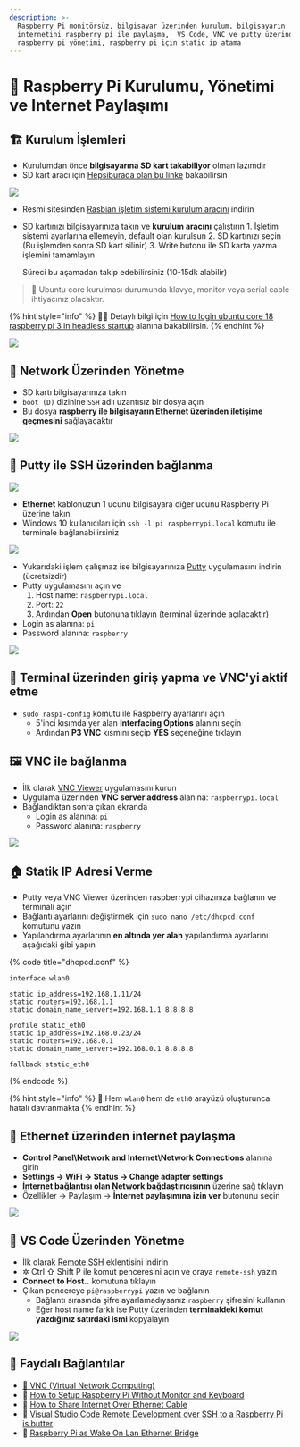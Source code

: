 ```yaml
---
description: >-
  Raspberry Pi monitörsüz, bilgisayar üzerinden kurulum, bilgisayarın
  internetini raspberry pi ile paylaşma,  VS Code, VNC ve putty üzerinden
  raspberry pi yönetimi, raspberry pi için static ip atama
---
```


# 🍓 Raspberry Pi Kurulumu, Yönetimi ve Internet Paylaşımı

## 🏗️ Kurulum İşlemleri

* Kurulumdan önce **bilgisayarına SD kart takabiliyor** olman lazımdır
* SD kart aracı için [Hepsiburada olan bu linke](https://www.hepsiburada.com/syrox-16-gb-micro-sd-card-hafiza-karti-adaptorlu-p-HBV0000023NI9) bakabilirsin

![](../.gitbook/assets/ex_micro_sd_adapter.png)

* Resmi sitesinden [Rasbian işletim sistemi kurulum aracını](https://www.raspberrypi.org/downloads/) indirin
* SD kartınızı bilgisayarınıza takın ve **kurulum aracını** çalıştırın 1. İşletim sistemi ayarlarına ellemeyin, default olan kurulsun 2. SD kartınızı seçin \(Bu işlemden sonra SD kart silinir\) 3. Write butonu ile SD karta yazma işlemini tamamlayın

  Süreci bu aşamadan takip edebilirsiniz \(10-15dk alabilir\)

> 📢 Ubuntu core kurulması durumunda klavye, monitor veya serial cable ihtiyacınız olacaktır.

{% hint style="info" %}
‍🧙‍♂ Detaylı bilgi için [How to login ubuntu core 18 raspberry pi 3 in headless startup](https://askubuntu.com/a/1115317/898692) alanına bakabilirsin.
{% endhint %}

![](../.gitbook/assets/ex_rasp_img_writer.png)

## 📶 Network Üzerinden Yönetme

* SD kartı bilgisayarınıza takın
* `boot (D)` dizinine `SSH` adlı uzantısız bir dosya açın
* Bu dosya **raspberry ile bilgisayarın Ethernet üzerinden iletişime geçmesini** sağlayacaktır

![](../.gitbook/assets/ex_rasp_ssh_file.png)

## 🔌 Putty ile SSH üzerinden bağlanma

![](../.gitbook/assets/ex_ethernet_to_raspberry.jpeg)

* **Ethernet** kablonuzun 1 ucunu bilgisayara diğer ucunu Raspberry Pi üzerine takın
* Windows 10 kullanıcıları için `ssh -l pi raspberrypi.local` komutu ile terminale bağlanabilirsiniz

![](../.gitbook/assets/raspberry_via_windows_teminal.png)

* Yukarıdaki işlem çalışmaz ise bilgisayarınıza [Putty](https://www.chiark.greenend.org.uk/~sgtatham/putty/latest.html) uygulamasını indirin \(ücretsizdir\)
* Putty uygulamasını açın ve
  1. Host name: `raspberrypi.local`
  2. Port: `22`
  3. Ardından **Open** butonuna tıklayın \(terminal üzerinde açılacaktır\)
* Login as alanına: `pi`
* Password alanına: `raspberry`

![](../.gitbook/assets/ex_putty_rasp_terminal.png)

## 🖤 Terminal üzerinden giriş yapma ve VNC'yi aktif etme

* `sudo raspi-config` komutu ile Raspberry ayarlarını açın
  * 5'inci kısımda yer alan **Interfacing Options** alanını seçin
  * Ardından **P3 VNC** kısmını seçip **YES** seçeneğine tıklayın

## 🖼 VNC ile bağlanma

* İlk olarak [VNC Viewer](https://www.realvnc.com/en/connect/download/viewer/) uygulamasını kurun
* Uygulama üzerinden **VNC server address** alanına: `raspberrypi.local`
* Bağlandıktan sonra çıkan ekranda
  * Login as alanına: `pi`
  * Password alanına: `raspberry`

![](../.gitbook/assets/ex_vnc_raspberry_connection.jpg)

## 🏠 Statik IP Adresi Verme

* Putty veya VNC Viewer üzerinden raspberrypi cihazınıza bağlanın ve terminali açın
* Bağlantı ayarlarını değiştirmek için `sudo nano /etc/dhcpcd.conf` komutunu yazın
* Yapılandırma ayarlarının **en altında yer alan** yapılandırma ayarlarını aşağıdaki gibi yapın

{% code title="dhcpcd.conf" %}
```text
interface wlan0

static ip_address=192.168.1.11/24
static routers=192.168.1.1
static domain_name_servers=192.168.1.1 8.8.8.8

profile static_eth0
static ip_address=192.168.0.23/24
static routers=192.168.0.1
static domain_name_servers=192.168.0.1 8.8.8.8

fallback static_eth0
```
{% endcode %}

{% hint style="info" %}
📢 Hem `wlan0` hem de `eth0` arayüzü oluşturunca hatalı davranmakta
{% endhint %}

## 🤝 Ethernet üzerinden internet paylaşma

* **Control Panel\Network and Internet\Network Connections** alanına girin
* **Settings -&gt; WiFi -&gt; Status -&gt; Change adapter settings**
* **İnternet bağlantısı olan Network bağdaştırıcısının** üzerine sağ tıklayın
* Özellikler -&gt; Paylaşım -&gt; **İnternet paylaşımına izin ver** butonunu seçin

![](../.gitbook/assets/ex_internet_sharing.png)

## 🌇 VS Code Üzerinden Yönetme

* İlk olarak [Remote SSH](https://marketplace.visualstudio.com/items?itemName=ms-vscode-remote.remote-ssh) eklentisini indirin
* ✲ Ctrl ⇧ Shift P ile komut penceresini açın ve oraya `remote-ssh` yazın
* **Connect to Host..** komutuna tıklayın
* Çıkan pencereye `pi@raspberrypi` yazın ve bağlanın
  * Bağlantı sırasında şifre ayarlamadıysanız `raspberry` şifresini kullanın
  * Eğer host name farklı ise Putty üzerinden **terminaldeki komut yazdığınız satırdaki ismi** kopyalayın

![](../.gitbook/assets/ex_vscode_ssh_connect.png)

## 🔗 Faydalı Bağlantılar

* [📖 VNC \(Virtual Network Computing\)](https://www.raspberrypi.org/documentation/remote-access/vnc/README.md)
* 📃 [How to Setup Raspberry Pi Without Monitor and Keyboard](https://www.instructables.com/id/How-to-Setup-Raspberry-Pi-Without-Monitor-and-Keyb/)
* 📃 [How to Share Internet Over Ethernet Cable](https://www.instructables.com/id/How-to-share-Internet-over-Ethernet-Cable/)
* 📃 [Visual Studio Code Remote Development over SSH to a Raspberry Pi is butter](https://www.hanselman.com/blog/VisualStudioCodeRemoteDevelopmentOverSSHToARaspberryPiIsButter.aspx)
* 📃 [Raspberry Pi as Wake On Lan Ethernet Bridge](https://www.raspberrypi.org/forums/viewtopic.php?t=92977)

